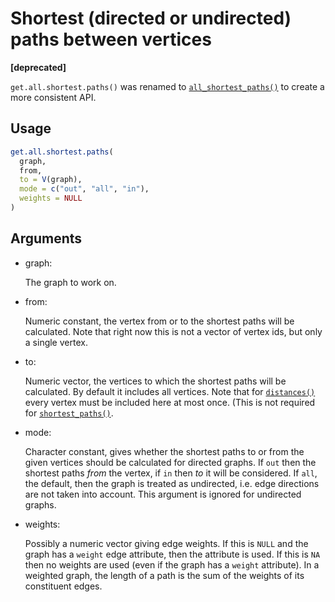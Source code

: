 # Shortest (directed or undirected) paths between vertices

**\[deprecated\]**

`get.all.shortest.paths()` was renamed to
[`all_shortest_paths()`](https://r.igraph.org/reference/distances.md) to
create a more consistent API.

## Usage

``` r
get.all.shortest.paths(
  graph,
  from,
  to = V(graph),
  mode = c("out", "all", "in"),
  weights = NULL
)
```

## Arguments

- graph:

  The graph to work on.

- from:

  Numeric constant, the vertex from or to the shortest paths will be
  calculated. Note that right now this is not a vector of vertex ids,
  but only a single vertex.

- to:

  Numeric vector, the vertices to which the shortest paths will be
  calculated. By default it includes all vertices. Note that for
  [`distances()`](https://r.igraph.org/reference/distances.md) every
  vertex must be included here at most once. (This is not required for
  [`shortest_paths()`](https://r.igraph.org/reference/distances.md).

- mode:

  Character constant, gives whether the shortest paths to or from the
  given vertices should be calculated for directed graphs. If `out` then
  the shortest paths *from* the vertex, if `in` then *to* it will be
  considered. If `all`, the default, then the graph is treated as
  undirected, i.e. edge directions are not taken into account. This
  argument is ignored for undirected graphs.

- weights:

  Possibly a numeric vector giving edge weights. If this is `NULL` and
  the graph has a `weight` edge attribute, then the attribute is used.
  If this is `NA` then no weights are used (even if the graph has a
  `weight` attribute). In a weighted graph, the length of a path is the
  sum of the weights of its constituent edges.
